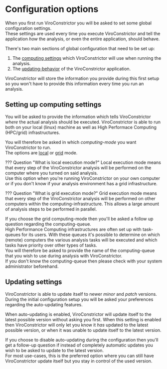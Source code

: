 # Configuration options

When you first run ViroConstrictor you will be asked to set some global configuration settings.  
These settings are used every time you execute ViroConstrictor and tell the application *how* the analysis, or even the entire application, should behave.

There's two main sections of global configuration that need to be set up:

1. The [computing settings](#setting-up-computing-settings) which ViroConstrictor will use when running the analysis.
2. The [updating-behavior](#updating-settings) of the ViroConstrictor application.

ViroConstrictor will store the information you provide during this first setup so you won't have to provide this information every time you run an analysis.

## Setting up computing settings

You will be asked to provide the information which tells ViroConstrictor *where* the actual analysis should be executed. ViroConstrictor is able to run both on your local (linux) machine as well as High Performace Computing (HPC/grid) infrastructures.

You will therefore be asked in which *computing-mode* you want ViroConstrictor to run.  
The options are <u>local</u> or <u>grid</u> mode.

??? Question "What is local execution mode?"
    Local execution mode means that every step of the ViroConstrictor analysis will be performed on the computer where you turned on said analysis.  
    Use this option when you're running ViroConstrictor on your own computer or if you don't know if your analysis environment has a grid infrastructure.

??? Question "What is grid execution mode?"
    Grid execution mode means that every step of the ViroConstrictor analysis will be performed on other computers within the computing-infrastructure. This allows a large amount of analysis steps to be performed in parallel.

If you choose the grid computing-mode then you'll be asked a follow up question regarding the computing-queue.  
High Performance Computing infrastructures are often set up with task-queues for its users. With these queues it's possible to determine on which (remote) computers the various analysis tasks will be executed and which tasks have priority over other types of tasks.  
You will therefore be asked to provide the name of the computing-queue that you wish to use during analysis with ViroConstrictor.  
If you don't know the computing-queue then please check with your system administrator beforehand.


## Updating settings

ViroConstrictor is able to update itself to newer *minor* and *patch* versions.  
During the initial configuration setup you will be asked your preferences regarding the auto-updating features.

When auto-updating is enabled, ViroConstrictor will update itself to the latest possible version without asking you first. When this setting is enabled then ViroConstrictor will only let you know it *has* updated to the latest possible version, or when it was unable to update itself to the latest version.

If you choose to disable auto-updating during the configuration then you'll get a follow-up question if instead of completely automatic updates you wish to be asked to update to the latest version.  
For most use-cases, this is the preferred option where you can still have ViroConstrictor update itself but you stay in control of the used version.

